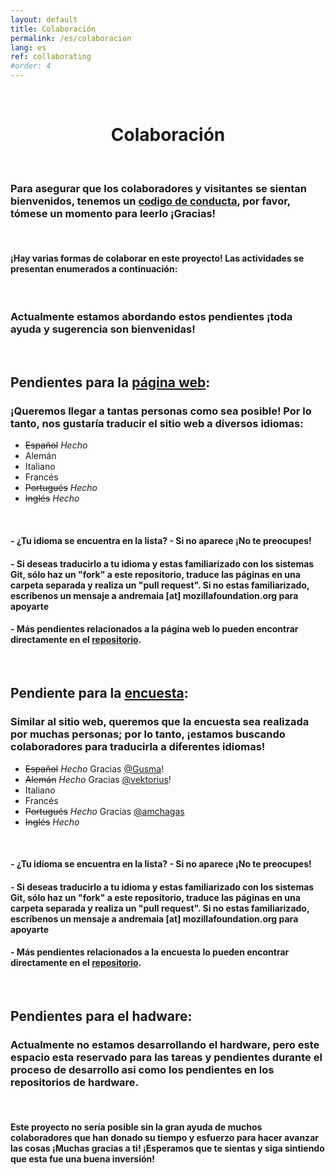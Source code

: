 ```yaml
---
layout: default
title: Colaboración
permalink: /es/colaboracion
lang: es
ref: collaborating
#order: 4
---
```

<br>
  <center>
    <h1> Colaboración </h1>
  </center>
<br>

### Para asegurar que los colaboradores y visitantes se sientan bienvenidos, tenemos un [codigo de conducta](https://github.com/FOSH-following-demand/map_fosh_demand/blob/master/CODE_OF_CONDUCT.md), por favor, tómese un momento para leerlo ¡Gracias!

<br>

#### ¡Hay varias formas de colaborar en este proyecto! Las actividades se presentan enumerados a continuación:

<br>

### Actualmente estamos abordando estos pendientes ¡toda ayuda y sugerencia son bienvenidas!

<br>

## Pendientes para la [página web](https://fosh-following-demand.github.io/es/inicio):
### ¡Queremos llegar a tantas personas como sea posible! Por lo tanto, nos gustaría traducir el sitio web a diversos idiomas:
 - ~~Español~~ *Hecho*
 - Alemán
 - Italiano
 - Francés
 - ~~Portugués~~ *Hecho*
 - ~~Inglés~~ *Hecho*

<br>

#### - ¿Tu idioma se encuentra en la lista? - Si no aparece ¡No te preocupes!
####    - Si deseas traducirlo a tu idioma y estas familiarizado con los sistemas Git, sólo haz un "fork" a este repositorio, traduce las páginas en una carpeta separada y realiza un "pull request". Si no estas familiarizado, escríbenos un mensaje a andremaia [at] mozillafoundation.org para apoyarte

#### - Más pendientes relacionados a la página web lo pueden encontrar directamente en el [repositorio](https://github.com/FOSH-following-demand/FOSH-following-demand.github.io/issues).

<br>

## Pendiente para la [encuesta](https://github.com/FOSH-following-demand/map_fosh_demand):
### Similar al sitio web, queremos que la encuesta sea realizada por muchas personas; por lo tanto, ¡estamos buscando colaboradores para traducirla a diferentes idiomas!
 - ~~Español~~ *Hecho* Gracias [@Gusma](https://github.com/gusma)!
 - ~~Alemán~~ *Hecho* Gracias [@vektorius](https://github.com/vektorious)!
 - Italiano
 - Francés
 - ~~Portugués~~ *Hecho* Gracias [@amchagas](https://github.com/amchagas)
 - ~~Inglés~~ *Hecho*

<br>

#### - ¿Tu idioma se encuentra en la lista? - Si no aparece ¡No te preocupes!
####   - Si deseas traducirlo a tu idioma y estas familiarizado con los sistemas Git, sólo haz un "fork" a este repositorio, traduce las páginas en una carpeta separada y realiza un "pull request". Si no estas familiarizado, escríbenos un mensaje a andremaia [at] mozillafoundation.org para apoyarte

#### - Más pendientes relacionados a la encuesta lo pueden encontrar directamente en el [repositorio](https://github.com/FOSH-following-demand/FOSH-following-demand.github.io/issues).

<br>

## Pendientes para el hadware:
### Actualmente no estamos desarrollando el hardware, pero este espacio esta reservado para las tareas y pendientes durante el proceso de desarrollo asi como los pendientes en los repositorios de hardware.

<br>

#### Este proyecto no sería posible sin la gran ayuda de muchos colaboradores que han donado su tiempo y esfuerzo para hacer avanzar las cosas ¡Muchas gracias a ti! ¡Esperamos que te sientas y siga sintiendo que esta fue una buena inversión!
